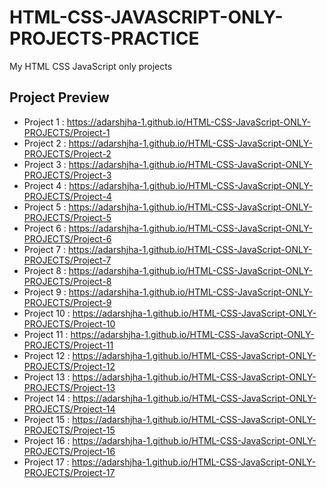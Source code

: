 # HTML-CSS-JAVASCRIPT-ONLY-PROJECTS-PRACTICE
My HTML CSS JavaScript only projects 

## Project Preview
- Project 1 : https://adarshjha-1.github.io/HTML-CSS-JavaScript-ONLY-PROJECTS/Project-1
- Project 2 : https://adarshjha-1.github.io/HTML-CSS-JavaScript-ONLY-PROJECTS/Project-2
- Project 3 : https://adarshjha-1.github.io/HTML-CSS-JavaScript-ONLY-PROJECTS/Project-3
- Project 4 : https://adarshjha-1.github.io/HTML-CSS-JavaScript-ONLY-PROJECTS/Project-4
- Project 5 : https://adarshjha-1.github.io/HTML-CSS-JavaScript-ONLY-PROJECTS/Project-5
- Project 6 : https://adarshjha-1.github.io/HTML-CSS-JavaScript-ONLY-PROJECTS/Project-6
- Project 7 : https://adarshjha-1.github.io/HTML-CSS-JavaScript-ONLY-PROJECTS/Project-7
- Project 8 : https://adarshjha-1.github.io/HTML-CSS-JavaScript-ONLY-PROJECTS/Project-8
- Project 9 : https://adarshjha-1.github.io/HTML-CSS-JavaScript-ONLY-PROJECTS/Project-9
- Project 10 : https://adarshjha-1.github.io/HTML-CSS-JavaScript-ONLY-PROJECTS/Project-10
- Project 11 : https://adarshjha-1.github.io/HTML-CSS-JavaScript-ONLY-PROJECTS/Project-11
- Project 12 : https://adarshjha-1.github.io/HTML-CSS-JavaScript-ONLY-PROJECTS/Project-12
- Project 13 : https://adarshjha-1.github.io/HTML-CSS-JavaScript-ONLY-PROJECTS/Project-13
- Project 14 : https://adarshjha-1.github.io/HTML-CSS-JavaScript-ONLY-PROJECTS/Project-14
- Project 15 : https://adarshjha-1.github.io/HTML-CSS-JavaScript-ONLY-PROJECTS/Project-15
- Project 16 : https://adarshjha-1.github.io/HTML-CSS-JavaScript-ONLY-PROJECTS/Project-16
- Project 17 : https://adarshjha-1.github.io/HTML-CSS-JavaScript-ONLY-PROJECTS/Project-17

<!-- - - Project 18 : https://adarshjha-1.github.io/HTML-CSS-JavaScript-ONLY-PROJECTS/Project-18
- Project 19 : https://adarshjha-1.github.io/HTML-CSS-JavaScript-ONLY-PROJECTS/Project-19
- Project 20 : https://adarshjha-1.github.io/HTML-CSS-JavaScript-ONLY-PROJECTS/Project-20
- Project 21 : https://adarshjha-1.github.io/HTML-CSS-JavaScript-ONLY-PROJECTS/Project-21 -->